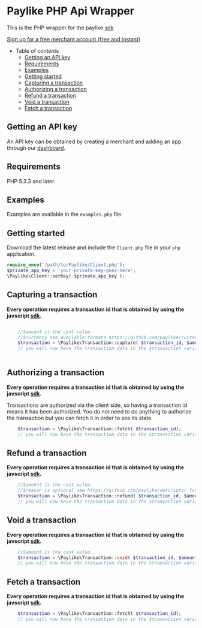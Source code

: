 # Paylike PHP Api Wrapper

This is the PHP wrapper for the paylike [sdk](https://github.com/paylike/sdk)

[Sign up for a free merchant account (free and instant)](https://paylike.io)

- Table of contents
	- [Getting an API key](#getting-an-api-key)
	- [Requirements](#requirements)
	- [Examples](#examples)
	- [Getting started](#getting-started)
	- [Capturing a transaction](#capturing-a-transaction)
	- [Authorizing a transaction](#authorizing-a-transaction)
	- [Refund a transaction](#refund-a-transaction)
	- [Void a transaction](#void-a-transaction)
	- [Fetch a transaction](#fetch-a-transaction)

## Getting an API key

An API key can be obtained by creating a merchant and adding an app through
our [dashboard](https://app.paylike.io). 

## Requirements

PHP 5.3.3 and later.

## Examples

Examples are available in the `examples.php` file. 

## Getting started

Download the latest release and include the `Client.php` file in your `php` application. 

```php
require_once('/path/to/Paylike/Client.php');
$private_app_key = 'your-private-key-goes-here';
\Paylike\Client::setKey( $private_app_key );
```


## Capturing a transaction
**Every operation requires a transaction id that is obtained by using the javscript [sdk](https://github.com/paylike/sdk).**

```php

	//$amount is the cent value.
	//$currency see available formats https://github.com/paylike/currencies
	$transaction = \Paylike\Transaction::capture( $transaction_id, $amount, $currency );
	// you will now have the transaction data in the $transaction variable.
	
```


## Authorizing a transaction
**Every operation requires a transaction id that is obtained by using the javscript [sdk](https://github.com/paylike/sdk).**

Transactions are authorized via the client side, so having a transaction id means it has been authorized. You do not need to do anything to authorize the transaction but you can fetch it in order to see its state.

```php
	$transaction = \Paylike\Transaction::fetch( $transaction_id);
	// you will now have the transaction data in the $transaction variable.
```


## Refund a transaction
**Every operation requires a transaction id that is obtained by using the javscript [sdk](https://github.com/paylike/sdk).**


```php
	//$amount is the cent value.
	//$reason is optional see https://github.com/paylike/descriptor for format and restrictions.
	$transaction = \Paylike\Transaction::refund( $transaction_id, $amount,$reason );
	// you will now have the transaction data in the $transaction variable.
```

## Void a transaction
**Every operation requires a transaction id that is obtained by using the javscript [sdk](https://github.com/paylike/sdk).**


```php
	//$amount is the cent value.
	$transaction = \Paylike\Transaction::void( $transaction_id, $amount);
	// you will now have the transaction data in the $transaction variable.
```

## Fetch a transaction
**Every operation requires a transaction id that is obtained by using the javscript [sdk](https://github.com/paylike/sdk).**


```php
	$transaction = \Paylike\Transaction::fetch( $transaction_id);
	// you will now have the transaction data in the $transaction variable.
```
